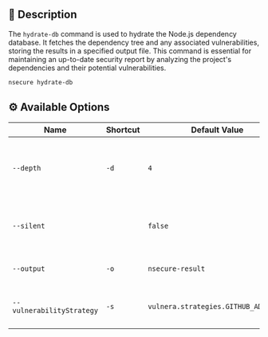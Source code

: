 ## 📝 Description

The `hydrate-db` command is used to hydrate the Node.js dependency database. It fetches the dependency tree and any associated vulnerabilities, storing the results in a specified output file. This command is essential for maintaining an up-to-date security report by analyzing the project's dependencies and their potential vulnerabilities.


```bash
nsecure hydrate-db
```

## ⚙️ Available Options

| **Name**                 | **Shortcut** | **Default Value**            | **Description**                                                      |
|--------------------------|--------------|------------------------------|----------------------------------------------------------------------|
| `--depth`                | `-d`         | `4`                          | The maximum depth to walk when fetching the whole tree.              |
| `--silent`               |              | `false`                      | Run the command in silent mode, suppressing output.                  |
| `--output`               | `-o`         | `nsecure-result`              | Specify the output file name.                                        |
| `--vulnerabilityStrategy`| `-s`         | `vulnera.strategies.GITHUB_ADVISORY` | Specify the vulnerability strategy to use.                           |
